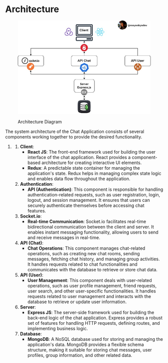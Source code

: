 # Architecture

<figure><img src=".gitbook/assets/mysocket.jpg" alt=""><figcaption><p>Architecture Diagram</p></figcaption></figure>

The system architecture of the Chat Application consists of several components working together to provide the desired functionality.

1.
   1. **Client**:
      * **React JS**: The front-end framework used for building the user interface of the chat application. React provides a component-based architecture for creating interactive UI elements.
      * **Redux**: A predictable state container for managing the application's state. Redux helps in managing complex state logic and enables data flow throughout the application.
   2. **Authentication**:
      * **API (Authentication)**: This component is responsible for handling authentication-related requests, such as user registration, login, logout, and session management. It ensures that users can securely authenticate themselves before accessing chat features.
   3. **Socket.io**:
      * **Real-time Communication**: Socket.io facilitates real-time bidirectional communication between the client and server. It enables instant messaging functionality, allowing users to send and receive messages in real-time.
   4. **API (Chat)**:
      * **Chat Operations**: This component manages chat-related operations, such as creating new chat rooms, sending messages, fetching chat history, and managing group activities. It handles requests related to chat functionalities and communicates with the database to retrieve or store chat data.
   5. **API (User)**:
      * **User Management**: This component deals with user-related operations, such as user profile management, friend requests, user search, and other user-specific functionalities. It handles requests related to user management and interacts with the database to retrieve or update user information.
   6. **Server**:
      * **Express JS**: The server-side framework used for building the back-end logic of the chat application. Express provides a robust set of features for handling HTTP requests, defining routes, and implementing business logic.
   7. **Database**:
      * **MongoDB**: A NoSQL database used for storing and managing the application's data. MongoDB provides a flexible schema structure, making it suitable for storing chat messages, user profiles, group information, and other related data.
